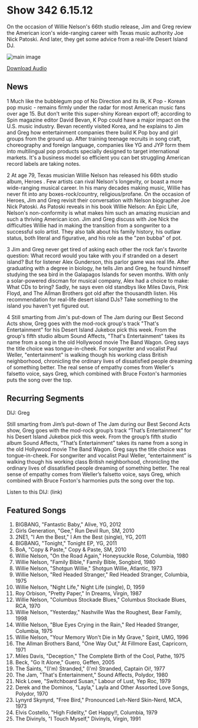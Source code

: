 # Show 342 6.15.12
On the occasion of Willie Nelson's 66th studio release, Jim and Greg review the American icon's wide-ranging career with Texas music authority Joe Nick Patoski. And later, they get some advice from a real-life Desert Island DJ.

![main image](http://www.soundopinions.org/images/2012/willie.jpg)

[Download Audio](http://audio.soundopinions.org/streams/2012/06/so_20120615.m3u)

## News
1 Much like the bubblegum pop of No Direction and its ilk, K Pop - Korean pop music - remains firmly under the radar for most American music fans over age 15. But don't write this super-shiny Korean export off; according to Spin magazine editor David Bevan, K Pop could have a major impact on the U.S. music industry. Bevan recently visited Korea, and he explains to Jim and Greg how entertainment companies there build K Pop boy and girl groups from the ground up. After training teenage recruits in song craft, choreography and foreign language, companies like YG and JYP form them into multilingual pop products specially designed to target international markets. It's a business model so efficient you can bet struggling American record labels are taking notes.

2 At age 79, Texas musician Willie Nelson has released his 66th studio album, Heroes . Few artists can rival Nelson's longevity, or boast a more wide-ranging musical career. In his many decades making music, Willie has never fit into any boxes-rock/country, religious/profane. On the occasion of Heroes, Jim and Greg revisit their conversation with Nelson biographer Joe Nick Patoski. As Patoski reveals in his book Willie Nelson: An Epic Life, Nelson's non-conformity is what makes him such an amazing musician and such a thriving American icon. Jim and Greg discuss with Joe Nick the difficulties Willie had in making the transition from a songwriter to a successful solo artist. They also talk about his family history, his outlaw status, both literal and figurative, and his role as the "zen bubba" of pot.

3 Jim and Greg never get tired of asking each other the rock fan's favorite question: What record would you take with you if stranded on a desert island? But for listener Alex Gunderson, this parlor game was real life. After graduating with a degree in biology, he tells Jim and Greg, he found himself studying the sea bird in the Galapagos Islands for seven months. With only a solar-powered discman for musical company, Alex had a choice to make: What CDs to bring? Sadly, he says even old standbys like Miles Davis, Pink Floyd, and The Allman Brothers got old after the thousandth listen. His recommendation for real-life desert island DJs? Take something to the island you haven't yet figured out.

4 Still smarting from Jim's put-down of The Jam during our Best Second Acts show, Greg goes with the mod-rock group's track "That's Entertainment" for his Desert Island Jukebox pick this week. From the group's fifth studio album Sound Affects, "That's Entertainment" takes its name from a song in the old Hollywood movie The Band Wagon. Greg says the title choice was tongue-in-cheek. For songwriter and vocalist Paul Weller, "entertainment" is walking though his working class British neighborhood, chronicling the ordinary lives of dissatisfied people dreaming of something better. The real sense of empathy comes from Weller's falsetto voice, says Greg, which combined with Bruce Foxton's harmonies puts the song over the top.

## Recurring Segments
DIJ: Greg

Still smarting from Jim’s put-down of The Jam during our Best Second Acts show, Greg goes with the mod-rock group’s track “That’s Entertainment” for his Desert Island Jukebox pick this week. From the group’s fifth studio album Sound Affects, “That’s Entertainment” takes its name from a song in the old Hollywood movie The Band Wagon. Greg says the title choice was tongue-in-cheek. For songwriter and vocalist Paul Weller, “entertainment” is walking though his working class British neighborhood, chronicling the ordinary lives of dissatisfied people dreaming of something better. The real sense of empathy comes from Weller’s falsetto voice, says Greg, which combined with Bruce Foxton's harmonies puts the song over the top.

Listen to this DIJ: (link)

## Featured Songs
1. BIGBANG, "Fantastic Baby," Alive, YG, 2012
2. Girls Generation, "Gee," Run Devil Run, SM, 2010
3. 2NE1, "I Am the Best," I Am the Best (single), YG, 2011
4. BIGBANG, "Tonight," Tonight EP, YG, 2011
5. BoA, "Copy & Paste," Copy & Paste, SM, 2010
6. Willie Nelson, "On the Road Again," Honeysuckle Rose, Columbia, 1980
7. Willie Nelson, "Family Bible," Family Bible, Songbird, 1980
8. Willie Nelson, "Shotgun Willie," Shotgun Willie, Atlantic, 1973
9. Willie Nelson, "Red Headed Stranger," Red Headed Stranger, Columbia, 1975
10. Willie Nelson, "Night Life," Night Life (single), D, 1959
11. Roy Orbison, "Pretty Paper," In Dreams, Virgin, 1987
12. Willie Nelson, "Columbus Stockade Blues," Columbus Stockade Blues, RCA, 1970
13. Willie Nelson, "Yesterday," Nashville Was the Roughest, Bear Family, 1998
14. Willie Nelson, "Blue Eyes Crying in the Rain," Red Headed Stranger, Columbia, 1975
15. Willie Nelson, "Your Memory Won't Die in My Grave," Spirit, UMG, 1996
16. The Allman Brothers Band, "One Way Out," At Fillmore East, Capricorn, 1971
17. Miles Davis, "Deception," The Complete Birth of the Cool, Pathe, 1975
18. Beck, "Go It Alone," Guero, Geffen, 2005
19. The Saints, "(I'm) Stranded," (I'm) Stranded, Captain Oi!, 1977
20. The Jam, "That's Entertainment," Sound Affects, Polydor, 1980
21. Nick Lowe, "Switchboard Susan," Labour of Lust, Yep Roc, 1979
22. Derek and the Dominos, "Layla," Layla and Other Assorted Love Songs, Polydor, 1970
23. Lynyrd Skynyrd, "Free Bird," Pronounced Leh-Nerd Skin-Nerd, MCA, 1973
24. Elvis Costello, "High Fidelity," Get Happy!!, Columbia, 1979
25. The Divinyls, "I Touch Myself," Divinyls, Virgin, 1991
